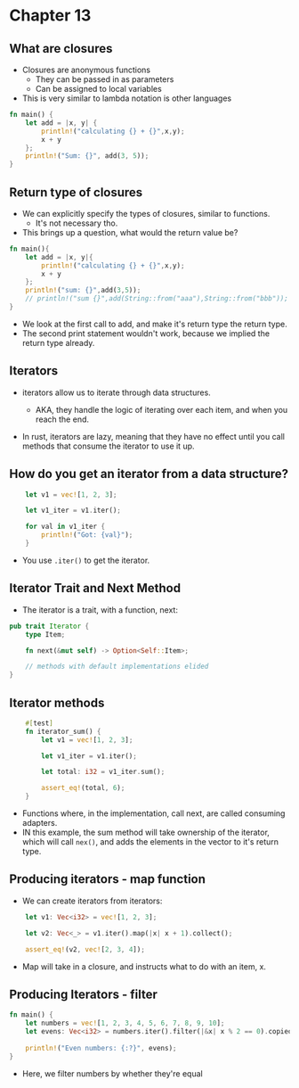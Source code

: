 # Chapter 13

## What are closures

- Closures are anonymous functions
    - They can be passed in as parameters
    - Can be assigned to local variables
- This is very similar to lambda notation is other languages
```rs
fn main() {
    let add = |x, y| {
        println!("calculating {} + {}",x,y);
        x + y
    };
    println!("Sum: {}", add(3, 5));
}
```

## Return type of closures

- We can explicitly specify the types of closures, similar to functions.
    - It's not necessary tho.
- This brings up a question, what would the return value be?

```rs
fn main(){
    let add = |x, y|{
        println!("calculating {} + {}",x,y);
        x + y
    };
    println!("sum: {}",add(3,5));
    // println!("sum {}",add(String::from("aaa"),String::from("bbb"));
}
```

- We look at the first call to add, and make it's return type the return type.
- The second print statement wouldn't work, because we implied the return type already.


## Iterators

- iterators allow us to iterate through data structures.
    - AKA, they handle the logic of iterating over each item, and when you reach the end. 

- In rust, iterators are lazy, meaning that they have no effect until you call methods that consume the iterator to use it up.

## How do you get an iterator from a data structure?

```rs
    let v1 = vec![1, 2, 3];

    let v1_iter = v1.iter();

    for val in v1_iter {
        println!("Got: {val}");
    }

```

- You use ```.iter()``` to get the iterator.

## Iterator Trait and Next Method

- The iterator is a trait, with a function, next:

```rs
pub trait Iterator {
    type Item;

    fn next(&mut self) -> Option<Self::Item>;

    // methods with default implementations elided
}

```

## Iterator methods

```rs
    #[test]
    fn iterator_sum() {
        let v1 = vec![1, 2, 3];

        let v1_iter = v1.iter();

        let total: i32 = v1_iter.sum();

        assert_eq!(total, 6);
    }
```

- Functions where, in the implementation, call next, are called consuming adapters.
- IN this example, the sum method will take ownership of the iterator, which will call ```nex()```, and adds the elements in the vector to it's return type.

## Producing iterators - map function

- We can create iterators from iterators:

```rs
    let v1: Vec<i32> = vec![1, 2, 3];

    let v2: Vec<_> = v1.iter().map(|x| x + 1).collect();

    assert_eq!(v2, vec![2, 3, 4]);

```
- Map will take in a closure, and instructs what to do with an item, x.

## Producing Iterators - filter

```rs
fn main() {
    let numbers = vec![1, 2, 3, 4, 5, 6, 7, 8, 9, 10];
    let evens: Vec<i32> = numbers.iter().filter(|&x| x % 2 == 0).copied().collect();
    
    println!("Even numbers: {:?}", evens);
}

```
- Here, we filter numbers by whether they're equal
